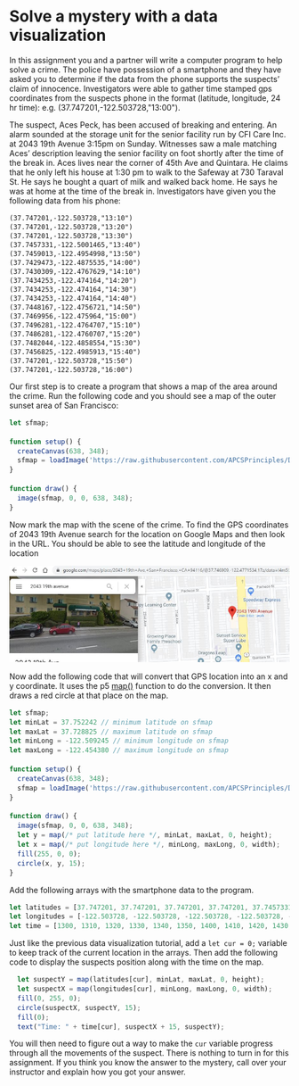 Solve a mystery with a data visualization
========================================

In this assignment you and a partner will write a computer program to help solve a crime. The police have possession of a smartphone and they have asked you to determine if the data from the phone supports the suspects’ claim of innocence. Investigators were able to gather time stamped gps coordinates from the suspects phone in the format (latitude, longitude, 24 hr time): e.g. (37.747201,-122.503728,"13:00").
 
The suspect, Aces Peck, has been accused of breaking and entering. An alarm sounded at the storage unit for the senior facility run by CFI Care Inc. at 2043 19th Avenue 3:15pm on Sunday. Witnesses saw a male matching Aces’ description leaving the senior facility on foot shortly after the time of the break in. Aces lives near the corner of 45th Ave and Quintara. He claims that he only left his house at 1:30 pm to walk to the Safeway at 730 Taraval St. He says he bought a quart of milk and walked back home. He says he was at home at the time of the break in. Investigators have given you the following data from his phone:
```(37.747201,-122.503728,"13:00")   
(37.747201,-122.503728,"13:10")   
(37.747201,-122.503728,"13:20")   
(37.747201,-122.503728,"13:30")   
(37.7457331,-122.5001465,"13:40")   
(37.7459013,-122.4954998,"13:50")   
(37.7429473,-122.4875535,"14:00")   
(37.7430309,-122.4767629,"14:10")   
(37.7434253,-122.474164,"14:20")   
(37.7434253,-122.474164,"14:30")   
(37.7434253,-122.474164,"14:40")   
(37.7448167,-122.4756721,"14:50")   
(37.7469956,-122.475964,"15:00")   
(37.7496281,-122.4764707,"15:10")   
(37.7486281,-122.4760707,"15:20")   
(37.7482044,-122.4858554,"15:30")   
(37.7456825,-122.4985913,"15:40")   
(37.747201,-122.503728,"15:50")   
(37.747201,-122.503728,"16:00")
```
Our first step is to create a program that shows a map of the area around the crime. Run the following code and you should see a map of the outer sunset area of San Francisco:
```javascript
let sfmap;

function setup() {
  createCanvas(638, 348);
  sfmap = loadImage('https://raw.githubusercontent.com/APCSPrinciples/DataMystery/master/Map.PNG');
}

function draw() {
  image(sfmap, 0, 0, 638, 348);
}
```
Now mark the map with the scene of the crime.  To find the GPS coordinates of 2043 19th Avenue search for the location on Google Maps and then look in the URL. You should be able to see the latitude and longitude of the location

![](DataMystery.JPG)   

Now add the following code that will convert that GPS location into an x and y coordinate. It uses the p5 [map()](https://p5js.org/reference/#/p5/map) function to do the conversion. It then draws a red circle at that place on the map.
```javascript
let sfmap;
let minLat = 37.752242 // minimum latitude on sfmap
let maxLat = 37.728825 // maximum latitude on sfmap
let minLong = -122.509245 // minimum longitude on sfmap
let maxLong = -122.454380 // maximum longitude on sfmap

function setup() {
  createCanvas(638, 348);
  sfmap = loadImage('https://raw.githubusercontent.com/APCSPrinciples/DataMystery/master/Map.PNG');
}

function draw() {
  image(sfmap, 0, 0, 638, 348);
  let y = map(/* put latitude here */, minLat, maxLat, 0, height);
  let x = map(/* put longitude here */, minLong, maxLong, 0, width);
  fill(255, 0, 0);
  circle(x, y, 15);
}
```
Add the following arrays with the smartphone data to the program.
```javascript
let latitudes = [37.747201, 37.747201, 37.747201, 37.747201, 37.7457331, 37.7459013, 37.7429473, 37.7430309, 37.7434253, 37.7434253, 37.7434253, 37.7448167, 37.7469956, 37.7496281, 37.7486281, 37.7482044, 37.7456825, 37.747201, 37.747201];
let longitudes = [-122.503728, -122.503728, -122.503728, -122.503728, -122.5001465, -122.4954998, -122.4875535, -122.4767629, -122.474164, -122.474164, -122.474164, -122.4756721, -122.475964, -122.4764707, -122.4760707, -122.4858554, -122.4985913, -122.503728, -122.503728];
let time = [1300, 1310, 1320, 1330, 1340, 1350, 1400, 1410, 1420, 1430, 1440, 1450, 1500, 1510, 1520, 1530, 1540, 1550, 1600];
```
Just like the previous data visualization tutorial, add a `let cur = 0;` variable to keep track of the current location in the arrays. Then add the following code to display the suspects position along with the time on the map.
```javascript
  let suspectY = map(latitudes[cur], minLat, maxLat, 0, height);
  let suspectX = map(longitudes[cur], minLong, maxLong, 0, width);
  fill(0, 255, 0);
  circle(suspectX, suspectY, 15);
  fill(0);
  text("Time: " + time[cur], suspectX + 15, suspectY);
  ```
You will then need to figure out a way to make the `cur` variable progress through all the movements of the suspect. There is nothing to turn in for this assignment. If you think you know the answer to the mystery, call over your instructor and explain how you got your answer.
